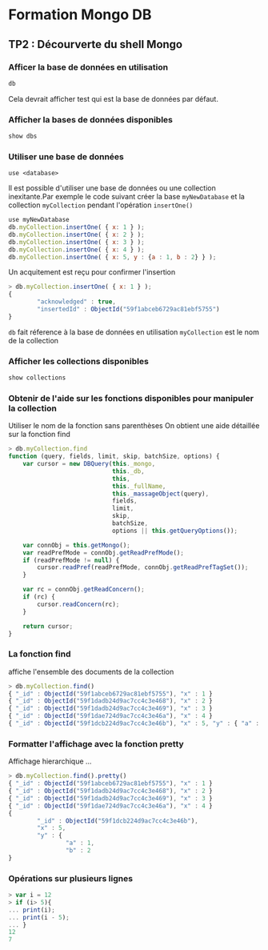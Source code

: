 # Formation Mongo DB


## TP2 : Décourverte du shell Mongo

### Afficer la base de données en utilisation

```js
db
```

Cela devrait afficher test qui est la base de données par défaut.

### Afficher la bases de données disponibles

```js
show dbs
``````

### Utiliser une base de données

```shell
use <database>
```

Il est possible d'utiliser une base de données ou une collection inexitante.Par exemple le code suivant créer la base `myNewDatabase` et la collection `myCollection` pendant l'opération `insertOne()` 

```js
use myNewDatabase
db.myCollection.insertOne( { x: 1 } );
db.myCollection.insertOne( { x: 2 } );
db.myCollection.insertOne( { x: 3 } );
db.myCollection.insertOne( { x: 4 } );
db.myCollection.insertOne( { x: 5, y : {a : 1, b : 2} } );
```

Un acquitement est reçu pour confirmer l'insertion

```js
> db.myCollection.insertOne( { x: 1 } );
{
        "acknowledged" : true,
        "insertedId" : ObjectId("59f1abceb6729ac81ebf5755")
}
```

`db` fait réference à la base de données en utilisation 
`myCollection` est le nom de la collection

### Afficher les collections disponibles

```js
show collections
```

### Obtenir de l'aide sur les fonctions disponibles pour manipuler la collection

Utiliser le nom de la fonction sans parenthèses
On obtient une aide détaillée sur la fonction find

```js
> db.myCollection.find
function (query, fields, limit, skip, batchSize, options) {
    var cursor = new DBQuery(this._mongo,
                             this._db,
                             this,
                             this._fullName,
                             this._massageObject(query),
                             fields,
                             limit,
                             skip,
                             batchSize,
                             options || this.getQueryOptions());

    var connObj = this.getMongo();
    var readPrefMode = connObj.getReadPrefMode();
    if (readPrefMode != null) {
        cursor.readPref(readPrefMode, connObj.getReadPrefTagSet());
    }

    var rc = connObj.getReadConcern();
    if (rc) {
        cursor.readConcern(rc);
    }

    return cursor;
}
```

### La fonction find

affiche l'ensemble des documents de la collection

```js
> db.myCollection.find()
{ "_id" : ObjectId("59f1abceb6729ac81ebf5755"), "x" : 1 }
{ "_id" : ObjectId("59f1dadb24d9ac7cc4c3e468"), "x" : 2 }
{ "_id" : ObjectId("59f1dadb24d9ac7cc4c3e469"), "x" : 3 }
{ "_id" : ObjectId("59f1dae724d9ac7cc4c3e46a"), "x" : 4 }
{ "_id" : ObjectId("59f1dcb224d9ac7cc4c3e46b"), "x" : 5, "y" : { "a" : 1, "b" : 2 } }
```

### Formatter l'affichage avec la fonction pretty

Affichage hierarchique ...

```js
> db.myCollection.find().pretty()
{ "_id" : ObjectId("59f1abceb6729ac81ebf5755"), "x" : 1 }
{ "_id" : ObjectId("59f1dadb24d9ac7cc4c3e468"), "x" : 2 }
{ "_id" : ObjectId("59f1dadb24d9ac7cc4c3e469"), "x" : 3 }
{ "_id" : ObjectId("59f1dae724d9ac7cc4c3e46a"), "x" : 4 }
{
        "_id" : ObjectId("59f1dcb224d9ac7cc4c3e46b"),
        "x" : 5,
        "y" : {
                "a" : 1,
                "b" : 2
}
```

### Opérations sur plusieurs lignes

```js
> var i = 12
> if (i> 5){
... print(i);
... print(i - 5);
... }
12
7
```
